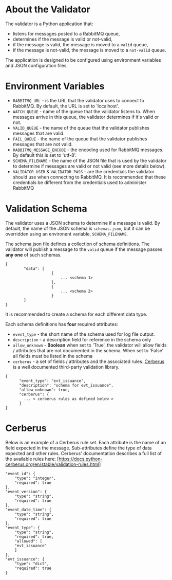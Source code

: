 # About the Validator

The validator is a Python application that:
 - listens for messages posted to a RabbitMQ queue,
 - determines if the message is valid or not-valid,
 - if the message is valid, the message is moved to a `valid` queue,
 - if the message is not-valid, the message is moved to a `not-valid` queue.
 
 The application is designed to be configured using environment variables and JSON configuration files.

 # Environment Variables

  - `RABBITMQ_URL` - is the URL that the validator uses to connect to RabbitMQ.  By default, the URL is set to 'localhost'.
  - `WATCH_QUEUE` - name of the queue that the validator listens to. When messages arrive in this queue, the validator determines if it's valid or not.
  - `VALID_QUEUE` - the name of the queue that the validator publishes messages that are valid. 
  - `FAIL_QUEUE` - the name of the queue that the validator publishes messages that are not valid.
  - `RABBITMQ_MESSAGE_ENCODE` - the encoding used for RabbitMQ messages. By default this is set to 'utf-8'.
  - `SCHEMA_FILENAME` - the name of the JSON file that is used by the validator to determine if messages are valid or not valid (see more details below).
  - `VALIDATOR_USER` & `VALIDATOR_PASS` - are the credentials the validator should use when connecting to RabbitMQ.  It is recommended that these credentials be different from the credentials used to administer RabbitMQ


  # Validation Schema

The validator uses a JSON schema to determine if a message is valid.  By default, the name of the JSON schema is `schemas.json`, but it can be overridden using an environent variable, `SCHEMA_FILENAME`.

The schema.json file defines a collection of schema definitions. The validator will publish a message to the `valid` queue if the message passes **any one** of such schemas.

```
{
        "data": [
                    {
                        ... <schema 1> 
                    },
                    {
                        ... <schema 2>
                    }
        ]
}
```

It is recommended to create a schema for each different data type.

Each schema definitions has **four** required attributes:
 - `event_type` - the short name of the schema used for log file output. 
 - `description` - a description field for reference in the schema only
 - `allow_unknown` - **Boolean** when set to 'True', the validator will allow fields / attributes that are not documented in the schema.  When set to 'False' all fields must be listed in the schema
 - `cerberus` - a set of fields / attributes and the associated rules. [Cerberus](https://docs.python-cerberus.org/en/stable/) is a well documented third-party validation library.


```
{
      "event_type": "evt_issuance",
      "description": "schema for evt_issuance",
      "allow_unknown": true,
      "cerberus": {
        ... < cerberus rules as defined below >
      }
}
```

# Cerberus

Below is an example of a Cerberus rule set.  Each attribute is the name of an field expected in the message.  Sub-attributes define the type of data expected and other rules. Cerberus' documentation describes a full list of the available rules here:  [https://docs.python-cerberus.org/en/stable/validation-rules.html]

```
"event_id": {
    "type": "integer",
    "required": true
},
"event_version": {
    "type": "string",
    "required": true
},
"event_date_time": {
    "type": "string",
    "required": true
},
"event_type": {
    "type": "string",
    "required": true,
    "allowed": [
    "evt_issuance"
    ]
},
"evt_issuance": {
    "type": "dict",
    "required": true
}
```

